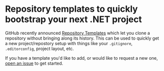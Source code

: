 # Repository templates to quickly bootstrap your next .NET project

GitHub recently announced [Repository Templates](https://github.blog/2019-06-06-generate-new-repositories-with-repository-templates/) which let you clone a repository without bringing along its history. This can be used to quickly get a new project/repostory setup with things like your `.gitignore`, `.editorconfig`, project layout, etc.

If you have a template you'd like to add, or would like to request a new one, [open an issue](https://github.com/dotnet-templates/discussion/issues/new) to get started.
